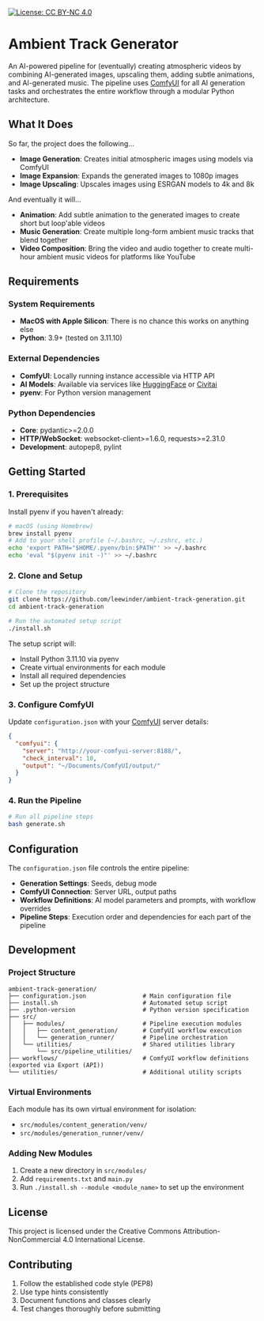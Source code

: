 [![License: CC BY-NC 4.0](https://img.shields.io/badge/License-CC%20BY--NC%204.0-lightgrey.svg)](https://creativecommons.org/licenses/by-nc/4.0/)

# Ambient Track Generator

An AI-powered pipeline for (eventually) creating atmospheric videos by combining AI-generated images, upscaling them, adding subtle animations, and AI-generated music. The pipeline uses [ComfyUI](https://www.comfy.org/) for all AI generation tasks and orchestrates the entire workflow through a modular Python architecture.

## What It Does

So far, the project does the following...
- **Image Generation**: Creates initial atmospheric images using models via ComfyUI
- **Image Expansion**: Expands the generated images to 1080p images
- **Image Upscaling**: Upscales images using ESRGAN models to 4k and 8k

And eventually it will...
- **Animation**: Add subtle animation to the generated images to create short but loop'able videos
- **Music Generation**: Create multiple long-form ambient music tracks that blend together
- **Video Composition**: Bring the video and audio together to create multi-hour ambient music videos for platforms like YouTube

## Requirements

### System Requirements
- **MacOS with Apple Silicon**: There is no chance this works on anything else
- **Python**: 3.9+ (tested on 3.11.10)

### External Dependencies
- **ComfyUI**: Locally running instance accessible via HTTP API
- **AI Models**: Available via services like [HuggingFace](https://huggingface.co) or [Civitai](https://civitai.com)
- **pyenv**: For Python version management

### Python Dependencies
- **Core**: pydantic>=2.0.0
- **HTTP/WebSocket**: websocket-client>=1.6.0, requests>=2.31.0
- **Development**: autopep8, pylint

## Getting Started
### 1. Prerequisites

Install pyenv if you haven't already:
```bash
# macOS (using Homebrew)
brew install pyenv
# Add to your shell profile (~/.bashrc, ~/.zshrc, etc.)
echo 'export PATH="$HOME/.pyenv/bin:$PATH"' >> ~/.bashrc
echo 'eval "$(pyenv init -)"' >> ~/.bashrc
```

### 2. Clone and Setup

```bash
# Clone the repository
git clone https://github.com/leewinder/ambient-track-generation.git
cd ambient-track-generation

# Run the automated setup script
./install.sh
```

The setup script will:
- Install Python 3.11.10 via pyenv
- Create virtual environments for each module
- Install all required dependencies
- Set up the project structure

### 3. Configure ComfyUI
Update `configuration.json` with your [ComfyUI](https://www.comfy.org/) server details:

```json
{
  "comfyui": {
    "server": "http://your-comfyui-server:8188/",
    "check_interval": 10,
    "output": "~/Documents/ComfyUI/output/"
  }
}
```

### 4. Run the Pipeline

```bash
# Run all pipeline steps
bash generate.sh
```

## Configuration

The `configuration.json` file controls the entire pipeline:

- **Generation Settings**: Seeds, debug mode
- **ComfyUI Connection**: Server URL, output paths
- **Workflow Definitions**: AI model parameters and prompts, with workflow overrides
- **Pipeline Steps**: Execution order and dependencies for each part of the pipeline

## Development

### Project Structure
```
ambient-track-generation/
├── configuration.json                # Main configuration file
├── install.sh                        # Automated setup script
├── .python-version                   # Python version specification
├── src/
│   ├── modules/                      # Pipeline execution modules
│   │   ├── content_generation/       # ComfyUI workflow execution
│   │   └── generation_runner/        # Pipeline orchestration
│   └── utilities/                    # Shared utilities library
│       └── src/pipeline_utilities/
├── workflows/                        # ComfyUI workflow definitions (exported via Export (API))
└── utilities/                        # Additional utility scripts
```


### Virtual Environments
Each module has its own virtual environment for isolation:
- `src/modules/content_generation/venv/`
- `src/modules/generation_runner/venv/`

### Adding New Modules
1. Create a new directory in `src/modules/`
2. Add `requirements.txt` and `main.py`
3. Run `./install.sh --module <module_name>` to set up the environment

## License
This project is licensed under the Creative Commons Attribution-NonCommercial 4.0 International License.

## Contributing
1. Follow the established code style (PEP8)
2. Use type hints consistently
3. Document functions and classes clearly
4. Test changes thoroughly before submitting
